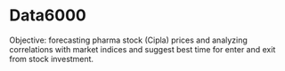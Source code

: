 # Data6000

Objective: forecasting pharma stock (Cipla) prices and analyzing correlations with market indices and suggest best time for enter and exit from stock investment.
